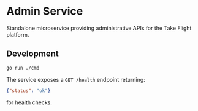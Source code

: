 # Admin Service

Standalone microservice providing administrative APIs for the Take Flight platform.

## Development

```bash
go run ./cmd
```

The service exposes a `GET /health` endpoint returning:

```json
{"status": "ok"}
```

for health checks.
